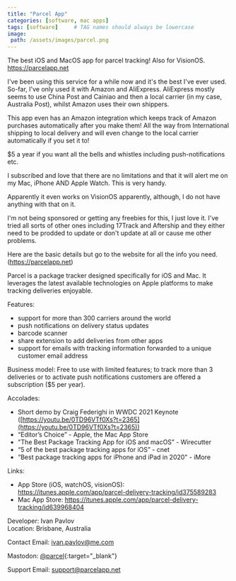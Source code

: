 ```yaml
---
title: "Parcel App"
categories: [software, mac apps]
tags: [software]     # TAG names should always be lowercase
image:
 path: /assets/images/parcel.png
---
```



The best iOS and MacOS app for parcel tracking! Also for VisionOS.
<a href="https://parcelapp.net/" target="_blank">https://parcelapp.net</a>

I've been using this service for a while now and it's the best I've ever used.
So-far, I've only used it with Amazon and AliExpress. AliExpress mostly seems to use China Post and Cainiao and then a local carrier (in my case, Australia Post), whilst Amazon uses their own shippers.

This app even has an Amazon integration which keeps track of Amazon purchases automatically after you make them! All the way from International shipping to local delivery and will even change to the local carrier automatically if you set it to!

$5 a year if you want all the bells and whistles including push-notifications etc. 

I subscribed and love that there are no limitations and that it will alert me on my Mac, iPhone AND Apple Watch. This is very handy.

Apparently it even works on VisionOS apparently, although, I do not have anything with that on it.

I'm not being sponsored or getting any freebies for this, I just love it.
I've tried all sorts of other ones including 17Track and Aftership and they either need to be prodded to update or don't update at all or cause me other problems.

Here are the basic details but go to the website for all the info you need. (<a href="https://parcelapp.net/" target="_blank">https://parcelapp.net</a>)

Parcel is a package tracker designed specifically for iOS and Mac. It leverages the latest available technologies on Apple platforms to make tracking deliveries enjoyable.

Features:
- support for more than 300 carriers around the world
- push notifications on delivery status updates
- barcode scanner
- share extension to add deliveries from other apps
- support for emails with tracking information forwarded to a unique customer email address

Business model:
Free to use with limited features; to track more than 3 deliveries or to activate push notifications customers are offered a subscription ($5 per year).

Accolades:  
- Short demo by Craig Federighi in WWDC 2021 Keynote ([https://youtu.be/0TD96VTf0Xs?t=2365](https://youtu.be/0TD96VTf0Xs?t=2365))
- “Editor’s Choice” - Apple, the Mac App Store
- "The Best Package Tracking App for iOS and macOS” - Wirecutter
- “5 of the best package tracking apps for iOS” - cnet
- “Best package tracking apps for iPhone and iPad in 2020" - iMore

Links:
- App Store (iOS, watchOS, visionOS): <a href="https://itunes.apple.com/app/parcel-delivery-tracking/id375589283" target="_blank">https://itunes.apple.com/app/parcel-delivery-tracking/id375589283</a>
- Mac App Store: <a href="https://itunes.apple.com/app/parcel-delivery-tracking/id639968404" target="_blank">https://itunes.apple.com/app/parcel-delivery-tracking/id639968404</a>

Developer: Ivan Pavlov\
Location: Brisbane, Australia


Contact Email: [ivan.pavlov@me.com](mailto:ivan.pavlov@me.com)

Mastodon: [@parcel](https://mastodon.social/@parcel){:target="_blank"}

Support Email: [support@parcelapp.net](mailto:support@parcelapp.net?subject=Parcel%20Support)